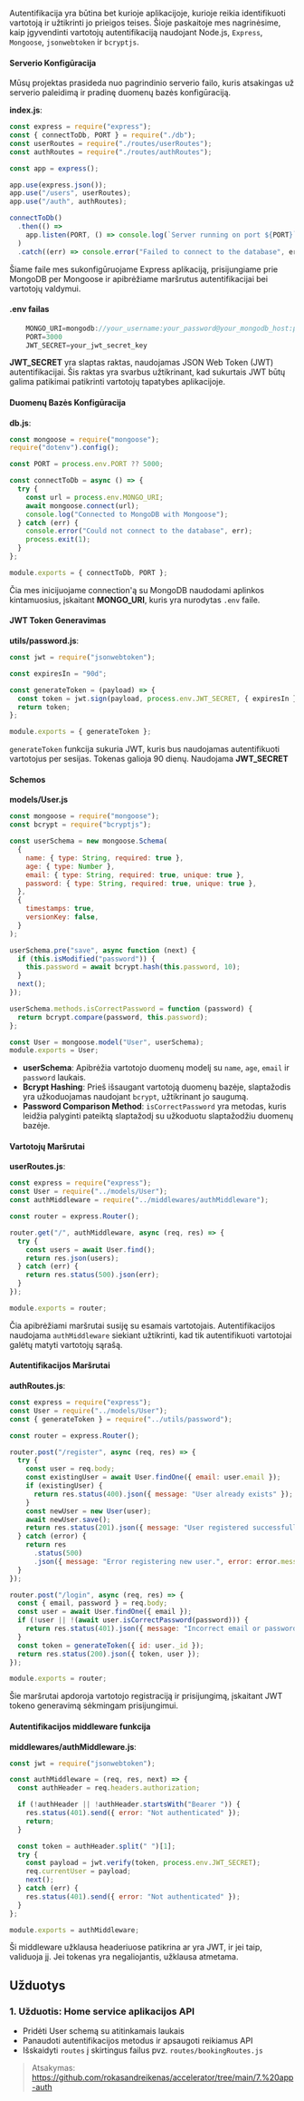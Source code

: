 Autentifikacija yra būtina bet kurioje aplikacijoje, kurioje reikia identifikuoti vartotoją ir užtikrinti jo prieigos teises. Šioje paskaitoje mes nagrinėsime, kaip įgyvendinti vartotojų autentifikaciją naudojant Node.js, `Express`, `Mongoose`, `jsonwebtoken` ir `bcryptjs`.

#### Serverio Konfigūracija

Mūsų projektas prasideda nuo pagrindinio serverio failo, kuris atsakingas už serverio paleidimą ir pradinę duomenų bazės konfigūraciją.

**index.js**:

```js
const express = require("express");
const { connectToDb, PORT } = require("./db");
const userRoutes = require("./routes/userRoutes");
const authRoutes = require("./routes/authRoutes");

const app = express();

app.use(express.json());
app.use("/users", userRoutes);
app.use("/auth", authRoutes);

connectToDb()
  .then(() =>
    app.listen(PORT, () => console.log(`Server running on port ${PORT}`))
  )
  .catch((err) => console.error("Failed to connect to the database", err));
```

Šiame faile mes sukonfigūruojame Express aplikaciją, prisijungiame prie MongoDB per Mongoose ir apibrėžiame maršrutus autentifikacijai bei vartotojų valdymui.

#### .env failas

```js
	MONGO_URI=mongodb://your_username:your_password@your_mongodb_host:port/your_database_name
	PORT=3000
	JWT_SECRET=your_jwt_secret_key
```

**JWT_SECRET** yra slaptas raktas, naudojamas JSON Web Token (JWT) autentifikacijai. Šis raktas yra svarbus užtikrinant, kad sukurtais JWT būtų galima patikimai patikrinti vartotojų tapatybes aplikacijoje.

#### Duomenų Bazės Konfigūracija

**db.js**:

```js
const mongoose = require("mongoose");
require("dotenv").config();

const PORT = process.env.PORT ?? 5000;

const connectToDb = async () => {
  try {
    const url = process.env.MONGO_URI;
    await mongoose.connect(url);
    console.log("Connected to MongoDB with Mongoose");
  } catch (err) {
    console.error("Could not connect to the database", err);
    process.exit(1);
  }
};

module.exports = { connectToDb, PORT };
```

Čia mes inicijuojame connection'ą su MongoDB naudodami aplinkos kintamuosius, įskaitant **MONGO_URI**, kuris yra nurodytas `.env` faile.

#### JWT Token Generavimas

**utils/password.js**:

```js
const jwt = require("jsonwebtoken");

const expiresIn = "90d";

const generateToken = (payload) => {
  const token = jwt.sign(payload, process.env.JWT_SECRET, { expiresIn });
  return token;
};

module.exports = { generateToken };
```

`generateToken` funkcija sukuria JWT, kuris bus naudojamas autentifikuoti vartotojus per sesijas. Tokenas galioja 90 dienų. Naudojama **JWT_SECRET**

#### Schemos

**models/User.js**

```js
const mongoose = require("mongoose");
const bcrypt = require("bcryptjs");

const userSchema = new mongoose.Schema(
  {
    name: { type: String, required: true },
    age: { type: Number },
    email: { type: String, required: true, unique: true },
    password: { type: String, required: true, unique: true },
  },
  {
    timestamps: true,
    versionKey: false,
  }
);

userSchema.pre("save", async function (next) {
  if (this.isModified("password")) {
    this.password = await bcrypt.hash(this.password, 10);
  }
  next();
});

userSchema.methods.isCorrectPassword = function (password) {
  return bcrypt.compare(password, this.password);
};

const User = mongoose.model("User", userSchema);
module.exports = User;
```

- **userSchema**: Apibrėžia vartotojo duomenų modelį su `name`, `age`, `email` ir `password` laukais.
- **Bcrypt Hashing**: Prieš išsaugant vartotoją duomenų bazėje, slaptažodis yra užkoduojamas naudojant `bcrypt`, užtikrinant jo saugumą.
- **Password Comparison Method**: `isCorrectPassword` yra metodas, kuris leidžia palyginti pateiktą slaptažodį su užkoduotu slaptažodžiu duomenų bazėje.

#### Vartotojų Maršrutai

**userRoutes.js**:

```js
const express = require("express");
const User = require("../models/User");
const authMiddleware = require("../middlewares/authMiddleware");

const router = express.Router();

router.get("/", authMiddleware, async (req, res) => {
  try {
    const users = await User.find();
    return res.json(users);
  } catch (err) {
    return res.status(500).json(err);
  }
});

module.exports = router;
```

Čia apibrėžiami maršrutai susiję su esamais vartotojais. Autentifikacijos naudojama `authMiddleware` siekiant užtikrinti, kad tik autentifikuoti vartotojai galėtų matyti vartotojų sąrašą.

#### Autentifikacijos Maršrutai

**authRoutes.js**:

```js
const express = require("express");
const User = require("../models/User");
const { generateToken } = require("../utils/password");

const router = express.Router();

router.post("/register", async (req, res) => {
  try {
    const user = req.body;
    const existingUser = await User.findOne({ email: user.email });
    if (existingUser) {
      return res.status(400).json({ message: "User already exists" });
    }
    const newUser = new User(user);
    await newUser.save();
    return res.status(201).json({ message: "User registered successfully" });
  } catch (error) {
    return res
      .status(500)
      .json({ message: "Error registering new user.", error: error.message });
  }
});

router.post("/login", async (req, res) => {
  const { email, password } = req.body;
  const user = await User.findOne({ email });
  if (!user || !(await user.isCorrectPassword(password))) {
    return res.status(401).json({ message: "Incorrect email or password" });
  }
  const token = generateToken({ id: user._id });
  return res.status(200).json({ token, user });
});

module.exports = router;
```

Šie maršrutai apdoroja vartotojo registraciją ir prisijungimą, įskaitant JWT tokeno generavimą sėkmingam prisijungimui.

#### Autentifikacijos middleware funkcija

**middlewares/authMiddleware.js**:

```js
const jwt = require("jsonwebtoken");

const authMiddleware = (req, res, next) => {
  const authHeader = req.headers.authorization;

  if (!authHeader || !authHeader.startsWith("Bearer ")) {
    res.status(401).send({ error: "Not authenticated" });
    return;
  }

  const token = authHeader.split(" ")[1];
  try {
    const payload = jwt.verify(token, process.env.JWT_SECRET);
    req.currentUser = payload;
    next();
  } catch (err) {
    res.status(401).send({ error: "Not authenticated" });
  }
};

module.exports = authMiddleware;
```

Ši middleware užklausa headeriuose patikrina ar yra JWT, ir jei taip, validuoja jį. Jei tokenas yra negaliojantis, užklausa atmetama.

## Užduotys

### 1. Užduotis: Home service aplikacijos API

- Pridėti User schemą su atitinkamais laukais
- Panaudoti autentifikacijos metodus ir apsaugoti reikiamus API
- Išskaidyti `routes` į skirtingus failus pvz. `routes/bookingRoutes.js`

> Atsakymas: https://github.com/rokasandreikenas/accelerator/tree/main/7.%20app-auth
